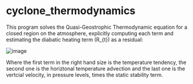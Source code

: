 # cyclone_thermodynamics

This program solves the Quasi-Geostrophic Thermodynamic equation for a closed region on the atmosphere, explicitly computing each term and estimating the diabatic heating term (R_{t}) as a residual:

![image](https://user-images.githubusercontent.com/56005607/214878079-a359b897-2388-4197-bd95-3a0d0038ceda.png)

Where the first term in the right hand size is the temperature tendency, the second one is the horiztonal temperature advection and the last one is the vertcial velocity, in pressure levels, times the static stability term.
